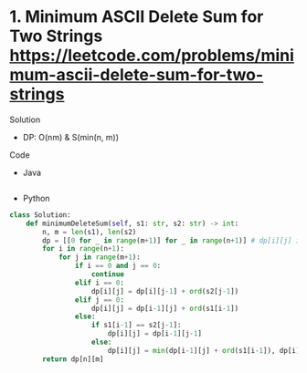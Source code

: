 # 1. Minimum ASCII Delete Sum for Two Strings https://leetcode.com/problems/minimum-ascii-delete-sum-for-two-strings

Solution

- DP: O(nm) & S(min(n, m))

Code

- Java

```java

```

- Python

```python
class Solution:
    def minimumDeleteSum(self, s1: str, s2: str) -> int:
        n, m = len(s1), len(s2)
        dp = [[0 for _ in range(m+1)] for _ in range(n+1)] # dp[i][j] is the answer given s1[:i] and s2[:j]. can be optimzied to S(min(n, m)) implementation
        for i in range(n+1):
            for j in range(m+1):
                if i == 0 and j == 0:
                    continue
                elif i == 0:
                    dp[i][j] = dp[i][j-1] + ord(s2[j-1])
                elif j == 0:
                    dp[i][j] = dp[i-1][j] + ord(s1[i-1])
                else:
                    if s1[i-1] == s2[j-1]:
                        dp[i][j] = dp[i-1][j-1]
                    else:
                        dp[i][j] = min(dp[i-1][j] + ord(s1[i-1]), dp[i][j-1] + ord(s2[j-1]))
        return dp[n][m]
```
